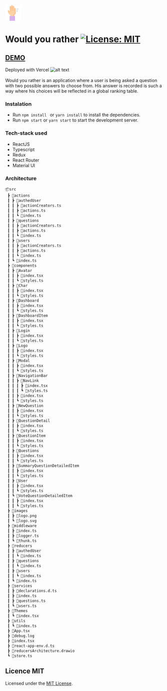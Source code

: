 <img src="./src/images/raise-hand.svg" alt="alt text" width="50" >
<br/>

# Would you rather [![License: MIT](https://img.shields.io/badge/License-MIT-yellow.svg)](https://opensource.org/licenses/MIT)

## [DEMO](https://quest-me.vercel.app/)

Deployed with Vercel <img src="https://assets.vercel.com/image/upload/q_auto/front/favicon/vercel/180x180.png" alt="alt text" width="25" >
<br/>
<br/>
Would you rather is an application where a user is being asked a question with two possible answers to choose from. His answer is recorded is such a way where his choices will be reflected in a global ranking table.

### Instalation 
* Run ```npm install ``` or ```yarn install``` to install the dependencies.
* Run ```npm start``` or ```yarn start``` to start the development server.

### Tech-stack used

- ReactJS
- Typescript
- Redux
- React Router
- Material UI

### Architecture
```
📦src
 ┣ 📂actions
 ┃ ┣ 📂authedUser
 ┃ ┃ ┣ 📜actionCreators.ts
 ┃ ┃ ┣ 📜actions.ts
 ┃ ┃ ┗ 📜index.ts
 ┃ ┣ 📂questions
 ┃ ┃ ┣ 📜actionCreators.ts
 ┃ ┃ ┣ 📜actions.ts
 ┃ ┃ ┗ 📜index.ts
 ┃ ┣ 📂users
 ┃ ┃ ┣ 📜actionCreators.ts
 ┃ ┃ ┣ 📜actions.ts
 ┃ ┃ ┗ 📜index.ts
 ┃ ┗ 📜index.ts
 ┣ 📂components
 ┃ ┣ 📂Avatar
 ┃ ┃ ┣ 📜index.tsx
 ┃ ┃ ┗ 📜styles.ts
 ┃ ┣ 📂Char
 ┃ ┃ ┣ 📜index.tsx
 ┃ ┃ ┗ 📜styles.ts
 ┃ ┣ 📂Dashboard
 ┃ ┃ ┣ 📜index.tsx
 ┃ ┃ ┗ 📜styles.ts
 ┃ ┣ 📂DashboardItem
 ┃ ┃ ┣ 📜index.tsx
 ┃ ┃ ┗ 📜styles.ts
 ┃ ┣ 📂Login
 ┃ ┃ ┣ 📜index.tsx
 ┃ ┃ ┗ 📜styles.ts
 ┃ ┣ 📂Logo
 ┃ ┃ ┣ 📜index.tsx
 ┃ ┃ ┗ 📜styles.ts
 ┃ ┣ 📂Modal
 ┃ ┃ ┣ 📜index.tsx
 ┃ ┃ ┗ 📜styles.ts
 ┃ ┣ 📂NavigationBar
 ┃ ┃ ┣ 📂NavLink
 ┃ ┃ ┃ ┣ 📜index.tsx
 ┃ ┃ ┃ ┗ 📜styles.ts
 ┃ ┃ ┣ 📜index.tsx
 ┃ ┃ ┗ 📜styles.ts
 ┃ ┣ 📂NewQuestion
 ┃ ┃ ┣ 📜index.tsx
 ┃ ┃ ┗ 📜styles.ts
 ┃ ┣ 📂QuestionDetail
 ┃ ┃ ┣ 📜index.tsx
 ┃ ┃ ┗ 📜styles.ts
 ┃ ┣ 📂QuestionItem
 ┃ ┃ ┣ 📜index.tsx
 ┃ ┃ ┗ 📜styles.ts
 ┃ ┣ 📂Questions
 ┃ ┃ ┣ 📜index.tsx
 ┃ ┃ ┗ 📜styles.ts
 ┃ ┣ 📂SummaryQuestionDetailedItem
 ┃ ┃ ┣ 📜index.tsx
 ┃ ┃ ┗ 📜styles.ts
 ┃ ┣ 📂User
 ┃ ┃ ┣ 📜index.tsx
 ┃ ┃ ┗ 📜styles.ts
 ┃ ┗ 📂VoteQuestionDetailedItem
 ┃ ┃ ┣ 📜index.tsx
 ┃ ┃ ┗ 📜styles.ts
 ┣ 📂images
 ┃ ┣ 📜logo.png
 ┃ ┗ 📜logo.svg
 ┣ 📂middleware
 ┃ ┣ 📜index.ts
 ┃ ┣ 📜logger.ts
 ┃ ┗ 📜thunk.ts
 ┣ 📂reducers
 ┃ ┣ 📂authedUser
 ┃ ┃ ┗ 📜index.ts
 ┃ ┣ 📂questions
 ┃ ┃ ┗ 📜index.ts
 ┃ ┣ 📂users
 ┃ ┃ ┗ 📜index.ts
 ┃ ┗ 📜index.ts
 ┣ 📂services
 ┃ ┣ 📜declarations.d.ts
 ┃ ┣ 📜index.ts
 ┃ ┣ 📜questions.ts
 ┃ ┗ 📜users.ts
 ┣ 📂Themes
 ┃ ┗ 📜index.tsx
 ┣ 📂utils
 ┃ ┗ 📜index.ts
 ┣ 📜App.tsx
 ┣ 📜debug.log
 ┣ 📜index.tsx
 ┣ 📜react-app-env.d.ts
 ┣ 📜reducersArchitecture.drawio
 ┗ 📜store.ts
 ```
 
## Licence MIT
Licensed under the [MIT License](LICENSE).
